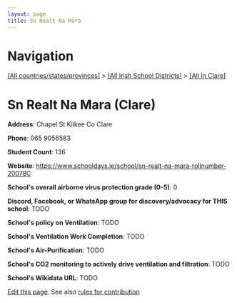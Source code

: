 ```yaml
---
layout: page
title: Sn Realt Na Mara
---
```

# Navigation

[[All countries/states/provinces]](../../..) > [[All Irish School Districts]](../..) > [[All In Clare]](..)

# Sn Realt Na Mara (Clare)

**Address**: Chapel St Kilkee Co Clare

**Phone**: 065 9056583

**Student Count**: 136

**Website**: <https://www.schooldays.ie/school/sn-realt-na-mara-rollnumber-20078C>

**School's overall airborne virus protection grade (0-5)**: 0

**Discord, Facebook, or WhatsApp group for discovery/advocacy for THIS school**: TODO

**School's policy on Ventilation**: TODO

**School's Ventilation Work Completion**: TODO

**School's Air-Purification**: TODO

**School's CO2 monitoring to actively drive ventilation and filtration**: TODO

**School's Wikidata URL**: TODO


[Edit this page](https://github.com/ventilate-schools/Ireland/edit/main/./Clare/Sn_Realt_Na_Mara.md). See also [rules for contribution](../../../contribution-rules/)
